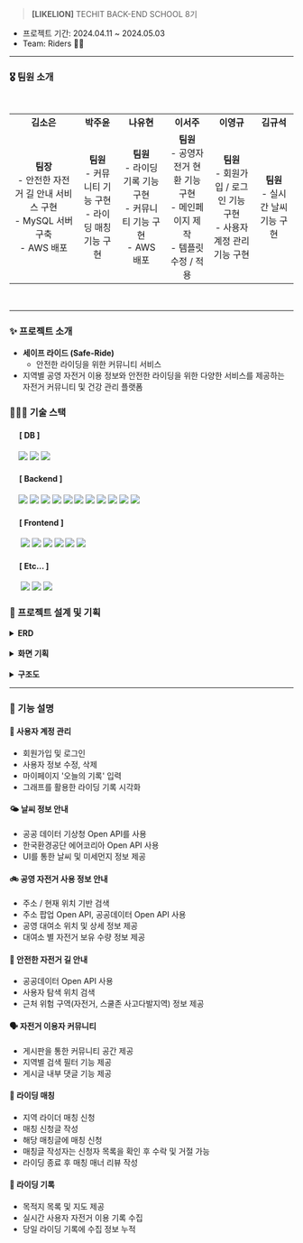 > **[LIKELION]** TECHIT BACK-END SCHOOL 8기

- 프로젝트 기간: 2024.04.11 ~ 2024.05.03
- Team: Riders 🚴🏻

---


### 🎖️  팀원 소개
<br>
<div align="center"> 
<table>
    <tr>
        <td align="center">
            <b>김소은</b>
        </td>
        <td align="center">
            <b>박주윤</b>
        </td>
        <td align="center">
            <b>나유현</b>
        </td>
        <td align="center">
            <b>이서주</b>
        </td>
        <td align="center">
            <b>이영규</b>
        </td>
        <td align="center">
            <b>김규석</b>
        </td>
    </tr>
  <tr>
        <td align="center">
            <b>팀장</b>
            <br>
            - 안전한 자전거 길 안내 서비스 구현 <br>
            - MySQL 서버 구축 <br>
            - AWS 배포
        </td>
        <td align="center">
            <b>팀원</b>
            <br>
            - 커뮤니티 기능 구현 <br>
            - 라이딩 매칭 기능 구현
        </td>
        <td align="center">
            <b>팀원</b>
            <br>
            - 라이딩 기록 기능 구현 <br>
            - 커뮤니티 기능 구현 <br>
            - AWS 배포  
        </td>
        <td align="center">
           <b>팀원</b>
            <br>
            - 공영자전거 현환 기능 구현 <br>
            - 메인페이지 제작 <br>
            - 템플릿 수정 / 적용
        </td>
        <td align="center">
            <b>팀원</b>
            <br>
            - 회원가입 / 로그인 기능 구현 <br>
            - 사용자 계정 관리 기능 구현
        </td>
        <td align="center">
           <b>팀원</b>
            <br>
            - 실시간 날씨 기능 구현
        </td>
    </tr>
</table>
</div>
<br>

---

### ✨ 프로젝트 소개


- **세이프 라이드 (Safe-Ride)**
  - 안전한 라이딩을 위한 커뮤니티 서비스
- 지역별 공영 자전거 이용 정보와 안전한 라이딩을 위한 다양한 서비스를 제공하는 자전거 커뮤니티 및 건강 관리 플랫폼


### 👩🏻‍💻 기술 스택 

#### &nbsp;　[ DB ]
&nbsp;&nbsp;&nbsp; <img src="https://img.shields.io/badge/SQLite-003B57?style=flat-square&logo=sqlite&logoColor=white"/> <img src="https://img.shields.io/badge/MySQL-4479A1?style=flat-square&logo=MySQL&logoColor=white"/> <img src="https://img.shields.io/badge/AWS-569A31?style=flat-square&logo=amazon s3&logoColor=white"/>


#### &nbsp;　[ Backend ]

&nbsp;&nbsp;&nbsp; <img src="https://img.shields.io/badge/Java 17-FF160B?style=flat-square&logo=java&logoColor=white"/>
<img src="https://img.shields.io/badge/Spring Boot-6DB33F?style=flat-square&logo=springboot&logoColor=white"/>
<img src="https://img.shields.io/badge/Spring Security-6DB33F?style=flat&logo=springsecurity&logoColor=white&color=darkgreen"/>
<img src="https://img.shields.io/badge/JPA-088142?style=flat-square&logo=jpa&logoColor=white"/>
<img src="https://img.shields.io/badge/Querydsl-black?style=flat-square&logo=querydsl&logoColor=white"/>
<img src="https://img.shields.io/badge/Java 17-FF160B?style=flat-square&logo=java&logoColor=white"/>
<img src="https://img.shields.io/badge/Spring Boot-6DB33F?style=flat-square&logo=springboot&logoColor=white"/>
<img src="https://img.shields.io/badge/Spring Security-6DB33F?style=flat&logo=springsecurity&logoColor=white&color=darkgreen"/>
<img src="https://img.shields.io/badge/JsonWebToken-000000?style=flat-square&logo=JSON Web Tokens&logoColor=white"/>
<img src="https://img.shields.io/badge/JPA-088142?style=flat-square&logo=jpa&logoColor=white"/>
<img src="https://img.shields.io/badge/Querydsl-blue?style=flat-square&logo=querydsl&logoColor=white"/>

#### &nbsp;　[ Frontend ]

&nbsp;&nbsp;&nbsp;&nbsp; <img src="https://img.shields.io/badge/HTML5-E34F26?style=flat&logo=HTML5&logoColor=white">
<img src="https://img.shields.io/badge/CSS-1572B6?style=flat&logo=CSS3&logoColor=white&color=darkblue">
<img src="https://img.shields.io/badge/JavaScript-F7DF1E?style=flat&logo=JavaScript&logoColor=black">
<img src="https://img.shields.io/badge/Thymeleaf-005F0F?style=flat-square&logo=thymeleaf&logoColor=white"/>
<img src="https://img.shields.io/badge/BootStrap-7952B3?style=flat-square&logo=bootstrap&logoColor=white"/>
<img src="https://img.shields.io/badge/jQuery-0769AD?style=flat-square&logo=jquery&logoColor=white"/>


#### &nbsp;　[ Etc... ]

&nbsp;&nbsp;&nbsp;&nbsp; <img src="https://img.shields.io/badge/GitHub-181717?style=flat-square&logo=github&logoColor=white"/>
<img src="https://img.shields.io/badge/Notion-000000?style=flat-square&logo=notion&logoColor=white"/>
<img src="https://img.shields.io/badge/Docker-2496ED?style=flat-square&logo=docker&logoColor=white"/>






### 📝 프로젝트 설계 및 기획

<details>
<summary><strong>ERD</strong></summary>

![ERD](https://github.com/soeunc/safe_ride/blob/main/Weekly_Log/assets/ERD%2B.png)


</details>
<br>

<details>
<summary><strong>화면 기획</strong></summary>

![event](https://github.com/soeunc/safe_ride/blob/main/Weekly_Log/assets/%ED%99%94%EB%A9%B4%EA%B8%B0%ED%9A%8D.png)

</details>

<br>

<details>
<summary><strong>구조도</strong></summary>

![event](https://github.com/soeunc/safe_ride/blob/main/Weekly_Log/assets/%EA%B5%AC%EC%A1%B0%EB%8F%84.png)

</details>


---

### 🌼 기능 설명

#### 👤 사용자 계정 관리
- 회원가입 및 로그인
- 사용자 정보 수정, 삭제
- 마이페이지 '오늘의 기록' 입력 
- 그래프를 활용한 라이딩 기록 시각화

#### 🌤 날씨 정보 안내
- 공공 데이터 기상청 Open API를 사용
- 한국환경공단 에어코리아 Open API 사용
- UI를 통한 날씨 및 미세먼지 정보 제공

#### ️🚲 공영 자전거 사용 정보 안내
- 주소 / 현재 위치 기반 검색
- 주소 팝업 Open API, 공공데이터 Open API 사용
- 공영 대여소 위치 및 상세 정보 제공
- 대여소 별 자전거 보유 수량 정보 제공

#### 🚩 안전한 자전거 길 안내
- 공공데이터 Open API 사용
- 사용자 탐색 위치 검색
- 근처 위험 구역(자전거, 스쿨존 사고다발지역) 정보 제공

#### 🗣️ 자전거 이용자 커뮤니티
- 게시판을 통한 커뮤니티 공간 제공
- 지역별 검색 필터 기능 제공
- 게시글 내부 댓글 기능 제공

#### ️👊 라이딩 매칭
- 지역 라이더 매칭 신청
- 매칭 신청글 작성
- 해당 매칭글에 매칭 신청
- 매칭글 작성자는 신청자 목록을 확인 후 수락 및 거절 가능
- 라이딩 종료 후 매칭 매너 리뷰 작성 

#### 📝 라이딩 기록
- 목적지 목록 및 지도 제공
- 실시간 사용자 자전거 이용 기록 수집
- 당일 라이딩 기록에 수집 정보 누적
